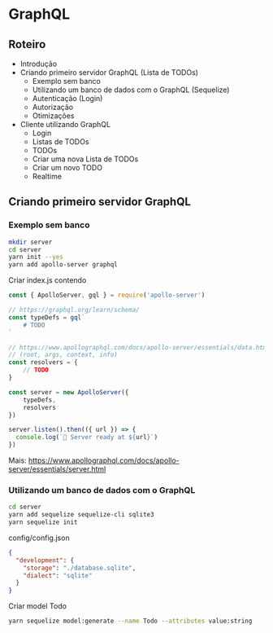 # GraphQL

## Roteiro

- Introdução
- Criando primeiro servidor GraphQL (Lista de TODOs)
    - Exemplo sem banco
    - Utilizando um banco de dados com o GraphQL (Sequelize)
    - Autenticação (Login)
    - Autorização
    - Otimizações
- Cliente utilizando GraphQL
    - Login
    - Listas de TODOs
    - TODOs
    - Criar uma nova Lista de TODOs
    - Criar um novo TODO
    - Realtime

## Criando primeiro servidor GraphQL
### Exemplo sem banco

```bash
mkdir server
cd server
yarn init --yes
yarn add apollo-server graphql
```

Criar index.js contendo
```js
const { ApolloServer, gql } = require('apollo-server')

// https://graphql.org/learn/schema/
const typeDefs = gql`
    # TODO
`

// https://www.apollographql.com/docs/apollo-server/essentials/data.html
// (root, args, context, info)
const resolvers = {
    // TODO
}

const server = new ApolloServer({
    typeDefs,
    resolvers
})

server.listen().then(({ url }) => {
  console.log(`🚀 Server ready at ${url}`)
})
```

Mais: https://www.apollographql.com/docs/apollo-server/essentials/server.html

### Utilizando um banco de dados com o GraphQL

```bash
cd server
yarn add sequelize sequelize-cli sqlite3
yarn sequelize init
```

config/config.json
```json
{
  "development": {
    "storage": "./database.sqlite",
    "dialect": "sqlite"
  }
}
```

Criar model Todo
```bash
yarn sequelize model:generate --name Todo --attributes value:string
```


